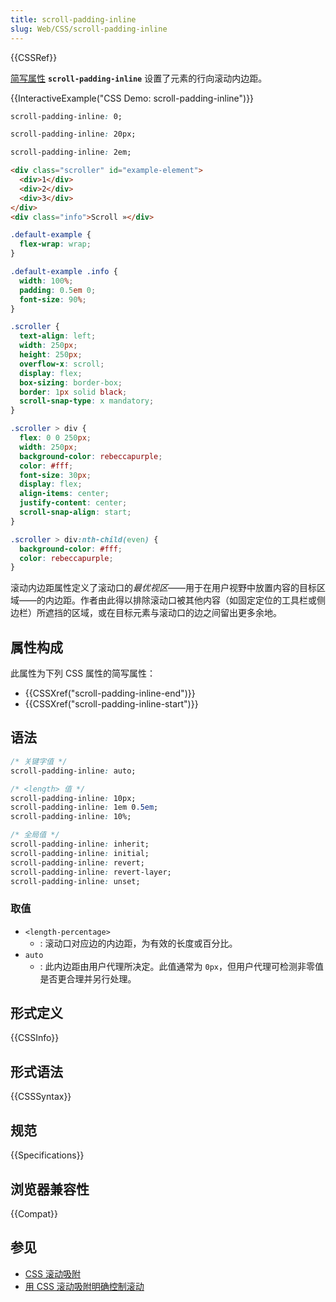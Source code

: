 ```yaml
---
title: scroll-padding-inline
slug: Web/CSS/scroll-padding-inline
---
```


{{CSSRef}}

[简写属性](/zh-CN/docs/Web/CSS/Shorthand_properties) **`scroll-padding-inline`** 设置了元素的行向滚动内边距。

{{InteractiveExample("CSS Demo: scroll-padding-inline")}}

```css interactive-example-choice
scroll-padding-inline: 0;
```

```css interactive-example-choice
scroll-padding-inline: 20px;
```

```css interactive-example-choice
scroll-padding-inline: 2em;
```

```html interactive-example
<div class="scroller" id="example-element">
  <div>1</div>
  <div>2</div>
  <div>3</div>
</div>
<div class="info">Scroll »</div>
```

```css interactive-example
.default-example {
  flex-wrap: wrap;
}

.default-example .info {
  width: 100%;
  padding: 0.5em 0;
  font-size: 90%;
}

.scroller {
  text-align: left;
  width: 250px;
  height: 250px;
  overflow-x: scroll;
  display: flex;
  box-sizing: border-box;
  border: 1px solid black;
  scroll-snap-type: x mandatory;
}

.scroller > div {
  flex: 0 0 250px;
  width: 250px;
  background-color: rebeccapurple;
  color: #fff;
  font-size: 30px;
  display: flex;
  align-items: center;
  justify-content: center;
  scroll-snap-align: start;
}

.scroller > div:nth-child(even) {
  background-color: #fff;
  color: rebeccapurple;
}
```

滚动内边距属性定义了滚动口的*最优视区*——用于在用户视野中放置内容的目标区域——的内边距。作者由此得以排除滚动口被其他内容（如固定定位的工具栏或侧边栏）所遮挡的区域，或在目标元素与滚动口的边之间留出更多余地。

## 属性构成

此属性为下列 CSS 属性的简写属性：

- {{CSSXref("scroll-padding-inline-end")}}
- {{CSSXref("scroll-padding-inline-start")}}

## 语法

```css
/* 关键字值 */
scroll-padding-inline: auto;

/* <length> 值 */
scroll-padding-inline: 10px;
scroll-padding-inline: 1em 0.5em;
scroll-padding-inline: 10%;

/* 全局值 */
scroll-padding-inline: inherit;
scroll-padding-inline: initial;
scroll-padding-inline: revert;
scroll-padding-inline: revert-layer;
scroll-padding-inline: unset;
```

### 取值

- `<length-percentage>`
  - : 滚动口对应边的内边距，为有效的长度或百分比。
- `auto`
  - : 此内边距由用户代理所决定。此值通常为 `0px`，但用户代理可检测非零值是否更合理并另行处理。

## 形式定义

{{CSSInfo}}

## 形式语法

{{CSSSyntax}}

## 规范

{{Specifications}}

## 浏览器兼容性

{{Compat}}

## 参见

- [CSS 滚动吸附](/zh-CN/docs/Web/CSS/CSS_scroll_snap)
- [用 CSS 滚动吸附明确控制滚动](https://web.developers.google.cn/articles/css-scroll-snap)
